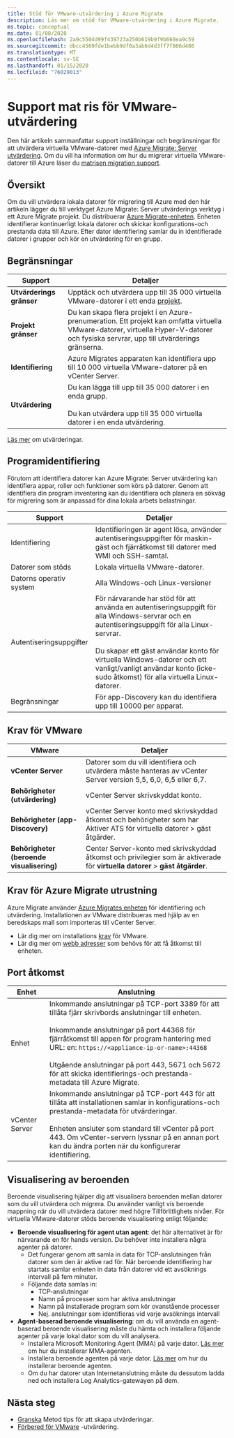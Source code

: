 ```yaml
---
title: Stöd för VMware-utvärdering i Azure Migrate
description: Läs mer om stöd för VMware-utvärdering i Azure Migrate.
ms.topic: conceptual
ms.date: 01/08/2020
ms.openlocfilehash: 2a9c5504d99f439723a250b619b9f9b660ea9c59
ms.sourcegitcommit: dbcc4569fde1bebb9df0a3ab6d4d3ff7f806d486
ms.translationtype: MT
ms.contentlocale: sv-SE
ms.lasthandoff: 01/15/2020
ms.locfileid: "76029013"
---
```

# <a name="support-matrix-for-vmware-assessment"></a>Support mat ris för VMware-utvärdering 

Den här artikeln sammanfattar support inställningar och begränsningar för att utvärdera virtuella VMware-datorer med [Azure Migrate: Server utvärdering](migrate-services-overview.md#azure-migrate-server-migration-tool). Om du vill ha information om hur du migrerar virtuella VMware-datorer till Azure läser du [matrisen migration support](migrate-support-matrix-vmware-migration.md).

## <a name="overview"></a>Översikt

Om du vill utvärdera lokala datorer för migrering till Azure med den här artikeln lägger du till verktyget Azure Migrate: Server utvärderings verktyg i ett Azure Migrate projekt. Du distribuerar [Azure Migrate-enheten](migrate-appliance.md). Enheten identifierar kontinuerligt lokala datorer och skickar konfigurations-och prestanda data till Azure. Efter dator identifiering samlar du in identifierade datorer i grupper och kör en utvärdering för en grupp.


## <a name="limitations"></a>Begränsningar

**Support** | **Detaljer**
--- | ---
**Utvärderings gränser**| Upptäck och utvärdera upp till 35 000 virtuella VMware-datorer i ett enda [projekt](migrate-support-matrix.md#azure-migrate-projects).
**Projekt gränser** | Du kan skapa flera projekt i en Azure-prenumeration. Ett projekt kan omfatta virtuella VMware-datorer, virtuella Hyper-V-datorer och fysiska servrar, upp till utvärderings gränserna.
**Identifiering** | Azure Migrates apparaten kan identifiera upp till 10 000 virtuella VMware-datorer på en vCenter Server.
**Utvärdering** | Du kan lägga till upp till 35 000 datorer i en enda grupp.<br/><br/> Du kan utvärdera upp till 35 000 virtuella datorer i en enda utvärdering.

[Läs mer](concepts-assessment-calculation.md) om utvärderingar.


## <a name="application-discovery"></a>Programidentifiering

Förutom att identifiera datorer kan Azure Migrate: Server utvärdering kan identifiera appar, roller och funktioner som körs på datorer. Genom att identifiera din program inventering kan du identifiera och planera en sökväg för migrering som är anpassad för dina lokala arbets belastningar. 

**Support** | **Detaljer**
--- | ---
Identifiering | Identifieringen är agent lösa, använder autentiseringsuppgifter för maskin-gäst och fjärråtkomst till datorer med WMI och SSH-samtal.
Datorer som stöds | Lokala virtuella VMware-datorer.
Datorns operativ system | Alla Windows-och Linux-versioner
Autentiseringsuppgifter | För närvarande har stöd för att använda en autentiseringsuppgift för alla Windows-servrar och en autentiseringsuppgift för alla Linux-servrar.<br/><br/> Du skapar ett gäst användar konto för virtuella Windows-datorer och ett vanligt/vanligt användar konto (icke-sudo åtkomst) för alla virtuella Linux-datorer.
Begränsningar | För app-Discovery kan du identifiera upp till 10000 per apparat. 

## <a name="vmware-requirements"></a>Krav för VMware

**VMware** | **Detaljer**
--- | ---
**vCenter Server** | Datorer som du vill identifiera och utvärdera måste hanteras av vCenter Server version 5,5, 6,0, 6,5 eller 6,7.
**Behörigheter (utvärdering)** | vCenter Server skrivskyddat konto.
**Behörigheter (app-Discovery)** | vCenter Server konto med skrivskyddad åtkomst och behörigheter som har Aktiver ATS för virtuella datorer > gäst åtgärder.
**Behörigheter (beroende visualisering)** | Center Server-konto med skrivskyddad åtkomst och privilegier som är aktiverade för **virtuella datorer** > **gäst åtgärder**.


## <a name="azure-migrate-appliance-requirements"></a>Krav för Azure Migrate utrustning

Azure Migrate använder [Azure Migrates enheten](migrate-appliance.md) för identifiering och utvärdering. Installationen av VMware distribueras med hjälp av en beredskaps mall som importeras till vCenter Server. 

- Lär dig mer om installations [krav](migrate-appliance.md#appliance---vmware) för VMware.
- Lär dig mer om [webb adresser](migrate-appliance.md#url-access) som behövs för att få åtkomst till enheten.

## <a name="port-access"></a>Port åtkomst

**Enhet** | **Anslutning**
--- | ---
Enhet | Inkommande anslutningar på TCP-port 3389 för att tillåta fjärr skrivbords anslutningar till enheten.<br/><br/> Inkommande anslutningar på port 44368 för fjärråtkomst till appen för program hantering med URL: en: ```https://<appliance-ip-or-name>:44368``` <br/><br/>Utgående anslutningar på port 443, 5671 och 5672 för att skicka identifierings-och prestanda-metadata till Azure Migrate.
vCenter Server | Inkommande anslutningar på TCP-port 443 för att tillåta att installationen samlar in konfigurations-och prestanda-metadata för utvärderingar. <br/><br/> Enheten ansluter som standard till vCenter på port 443. Om vCenter-servern lyssnar på en annan port kan du ändra porten när du konfigurerar identifiering.

## <a name="dependency-visualization"></a>Visualisering av beroenden

Beroende visualisering hjälper dig att visualisera beroenden mellan datorer som du vill utvärdera och migrera. Du använder vanligt vis beroende mappning när du vill utvärdera datorer med högre Tillförlitlighets nivåer. För virtuella VMware-datorer stöds beroende visualisering enligt följande:

- **Beroende visualisering för agent utan agent**: det här alternativet är för närvarande en för hands version. Du behöver inte installera några agenter på datorer.
    - Det fungerar genom att samla in data för TCP-anslutningen från datorer som den är aktive rad för. När beroende identifiering har startats samlar enheten in data från datorer vid ett avsöknings intervall på fem minuter.
    - Följande data samlas in:
        - TCP-anslutningar
        - Namn på processer som har aktiva anslutningar
        - Namn på installerade program som kör ovanstående processer
        - Nej. anslutningar som identifieras vid varje avsöknings intervall
- **Agent-baserad beroende visualisering**: om du vill använda en agent-baserad beroende visualisering måste du hämta och installera följande agenter på varje lokal dator som du vill analysera.
    - Installera Microsoft Monitoring Agent (MMA) på varje dator. [Läs mer](how-to-create-group-machine-dependencies.md#install-the-mma) om hur du installerar MMA-agenten.
    - Installera beroende agenten på varje dator. [Läs mer](how-to-create-group-machine-dependencies.md#install-the-dependency-agent) om hur du installerar beroende agenten.
    - Om du har datorer utan Internetanslutning måste du dessutom ladda ned och installera Log Analytics-gatewayen på dem.


## <a name="next-steps"></a>Nästa steg

- [Granska](best-practices-assessment.md) Metod tips för att skapa utvärderingar.
- [Förbered för VMware](tutorial-prepare-vmware.md) -utvärdering.

